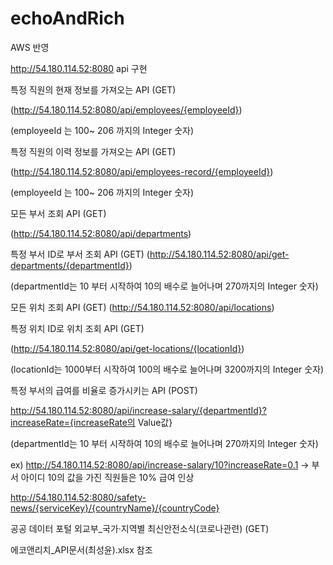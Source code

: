 ﻿# echoAndRich
AWS 반영

http://54.180.114.52:8080
api 구현

특정 직원의 현재 정보를 가져오는 API (GET)

(http://54.180.114.52:8080/api/employees/{employeeId})  

(employeeId 는 100~ 206 까지의 Integer 숫자)

특정 직원의 이력 정보를 가져오는 API (GET)

(http://54.180.114.52:8080/api/employees-record/{employeeId}) 

(employeeId 는 100~ 206 까지의 Integer 숫자)

모든 부서 조회 API (GET)

(http://54.180.114.52:8080/api/departments)

특정 부서 ID로 부서 조회 API (GET)
(http://54.180.114.52:8080/api/get-departments/{departmentId}) 

(departmentId는 10 부터 시작하여 10의 배수로 늘어나며 270까지의 Integer 숫자)

모든 위치 조회 API (GET)
(http://54.180.114.52:8080/api/locations)

특정 위치 ID로 위치 조회 API (GET)

(http://54.180.114.52:8080/api/get-locations/{locationId})

(locationId는 1000부터 시작하여 100의 배수로 늘어나며 3200까지의 Integer 숫자)

특정 부서의 급여를 비율로 증가시키는 API (POST)

http://54.180.114.52:8080/api/increase-salary/{departmentId}?increaseRate={increaseRate의 Value값} 

(departmentId는 10 부터 시작하여 10의 배수로 늘어나며 270까지의 Integer 숫자)

ex) http://54.180.114.52:8080/api/increase-salary/10?increaseRate=0.1   -> 부서 아이디 10의 값을 가진 직원들은 10% 급여 인상

http://54.180.114.52:8080/safety-news/{serviceKey}/{countryName}/{countryCode}

공공 데이터 포털 외교부_국가·지역별 최신안전소식(코로나관련) (GET)

에코앤리치_API문서(최성윤).xlsx 참조


